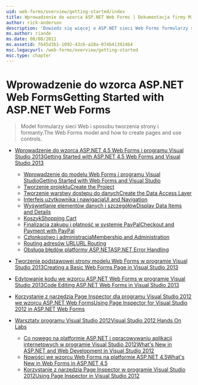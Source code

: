 ```yaml
---
uid: web-forms/overview/getting-started/index
title: Wprowadzenie do wzorca ASP.NET Web Forms | Dokumentacja firmy Microsoft
author: rick-anderson
description: 'Dowiedz się więcej o ASP.NET sieci Web Forms formularzy sieci Web ASP.NET umożliwia kompilacji dynamicznych witryn sieci Web przy użyciu znanego modelu przeciągania i upuszczania, oparte na zdarzeniach. Powierzchni projektowej i hund...'
ms.author: riande
ms.date: 08/08/2011
ms.assetid: f645d3b1-1092-43c6-a28a-074b413924b4
msc.legacyurl: /web-forms/overview/getting-started
msc.type: chapter
---
```

<a name="getting-started-with-aspnet-web-forms"></a><span data-ttu-id="8a5e8-104">Wprowadzenie do wzorca ASP.NET Web Forms</span><span class="sxs-lookup"><span data-stu-id="8a5e8-104">Getting Started with ASP.NET Web Forms</span></span>
====================
> <span data-ttu-id="8a5e8-105">Model formularzy sieci Web i sposobu tworzenia strony i formanty.</span><span class="sxs-lookup"><span data-stu-id="8a5e8-105">The Web Forms model and how to create pages and use controls.</span></span>


- [<span data-ttu-id="8a5e8-106">Wprowadzenie do wzorca ASP.NET 4.5 Web Forms i programu Visual Studio 2013</span><span class="sxs-lookup"><span data-stu-id="8a5e8-106">Getting Started with ASP.NET 4.5 Web Forms and Visual Studio 2013</span></span>](getting-started-with-aspnet-45-web-forms/index.md)

    - [<span data-ttu-id="8a5e8-107">Wprowadzenie do modelu Web Forms i programu Visual Studio</span><span class="sxs-lookup"><span data-stu-id="8a5e8-107">Getting Started with Web Forms and Visual Studio</span></span>](getting-started-with-aspnet-45-web-forms/introduction-and-overview.md)
    - [<span data-ttu-id="8a5e8-108">Tworzenie projektu</span><span class="sxs-lookup"><span data-stu-id="8a5e8-108">Create the Project</span></span>](getting-started-with-aspnet-45-web-forms/create-the-project.md)
    - [<span data-ttu-id="8a5e8-109">Tworzenie warstwy dostępu do danych</span><span class="sxs-lookup"><span data-stu-id="8a5e8-109">Create the Data Access Layer</span></span>](getting-started-with-aspnet-45-web-forms/create_the_data_access_layer.md)
    - [<span data-ttu-id="8a5e8-110">Interfejs użytkownika i nawigacja</span><span class="sxs-lookup"><span data-stu-id="8a5e8-110">UI and Navigation</span></span>](getting-started-with-aspnet-45-web-forms/ui_and_navigation.md)
    - [<span data-ttu-id="8a5e8-111">Wyświetlanie elementów danych i szczegółów</span><span class="sxs-lookup"><span data-stu-id="8a5e8-111">Display Data Items and Details</span></span>](getting-started-with-aspnet-45-web-forms/display_data_items_and_details.md)
    - [<span data-ttu-id="8a5e8-112">Koszyk</span><span class="sxs-lookup"><span data-stu-id="8a5e8-112">Shopping Cart</span></span>](getting-started-with-aspnet-45-web-forms/shopping-cart.md)
    - [<span data-ttu-id="8a5e8-113">Finalizacja zakupu i płatność w systemie PayPal</span><span class="sxs-lookup"><span data-stu-id="8a5e8-113">Checkout and Payment with PayPal</span></span>](getting-started-with-aspnet-45-web-forms/checkout-and-payment-with-paypal.md)
    - [<span data-ttu-id="8a5e8-114">Członkostwo i administracja</span><span class="sxs-lookup"><span data-stu-id="8a5e8-114">Membership and Administration</span></span>](getting-started-with-aspnet-45-web-forms/membership-and-administration.md)
    - [<span data-ttu-id="8a5e8-115">Routing adresów URL</span><span class="sxs-lookup"><span data-stu-id="8a5e8-115">URL Routing</span></span>](getting-started-with-aspnet-45-web-forms/url-routing.md)
    - [<span data-ttu-id="8a5e8-116">Obsługa błędów platformy ASP.NET</span><span class="sxs-lookup"><span data-stu-id="8a5e8-116">ASP.NET Error Handling</span></span>](getting-started-with-aspnet-45-web-forms/aspnet-error-handling.md)
- [<span data-ttu-id="8a5e8-117">Tworzenie podstawowej strony modelu Web Forms w programie Visual Studio 2013</span><span class="sxs-lookup"><span data-stu-id="8a5e8-117">Creating a Basic Web Forms Page in Visual Studio 2013</span></span>](creating-a-basic-web-forms-page.md)
- [<span data-ttu-id="8a5e8-118">Edytowanie kodu we wzorcu ASP.NET Web Forms w programie Visual Studio 2013</span><span class="sxs-lookup"><span data-stu-id="8a5e8-118">Code Editing ASP.NET Web Forms in Visual Studio 2013</span></span>](code-editing-in-web-forms-pages.md)
- [<span data-ttu-id="8a5e8-119">Korzystanie z narzędzia Page Inspector dla programu Visual Studio 2012 we wzorcu ASP.NET Web Forms</span><span class="sxs-lookup"><span data-stu-id="8a5e8-119">Using Page Inspector for Visual Studio 2012 in ASP.NET Web Forms</span></span>](using-page-inspector-in-a-visual-studio-11-beta-web-forms-project.md)
- [<span data-ttu-id="8a5e8-120">Warsztaty programu Visual Studio 2012</span><span class="sxs-lookup"><span data-stu-id="8a5e8-120">Visual Studio 2012 Hands On Labs</span></span>](hands-on-labs/index.md)

    - [<span data-ttu-id="8a5e8-121">Co nowego na platformie ASP.NET i opracowywaniu aplikacji internetowych w programie Visual Studio 2012</span><span class="sxs-lookup"><span data-stu-id="8a5e8-121">What's New in ASP.NET and Web Development in Visual Studio 2012</span></span>](hands-on-labs/whats-new-in-aspnet-and-web-development-in-visual-studio-2012.md)
    - [<span data-ttu-id="8a5e8-122">Nowości we wzorcu Web Forms na platformie ASP.NET 4.5</span><span class="sxs-lookup"><span data-stu-id="8a5e8-122">What's New in Web Forms in ASP.NET 4.5</span></span>](hands-on-labs/whats-new-in-web-forms-in-aspnet-45.md)
    - [<span data-ttu-id="8a5e8-123">Korzystanie z narzędzia Page Inspector w programie Visual Studio 2012</span><span class="sxs-lookup"><span data-stu-id="8a5e8-123">Using Page Inspector in Visual Studio 2012</span></span>](hands-on-labs/using-page-inspector-in-visual-studio-2012.md)
